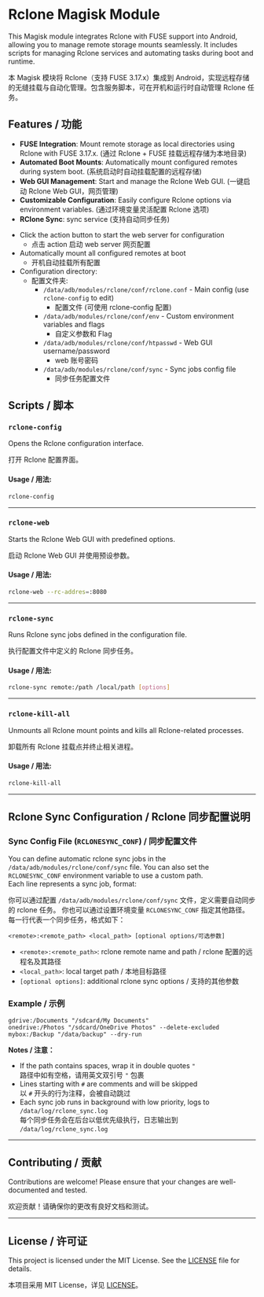 # Rclone Magisk Module

This Magisk module integrates Rclone with FUSE support into Android, allowing you to manage remote storage mounts seamlessly. It includes scripts for managing Rclone services and automating tasks during boot and runtime.

本 Magisk 模块将 Rclone（支持 FUSE 3.17.x）集成到 Android，实现远程存储的无缝挂载与自动化管理。包含服务脚本，可在开机和运行时自动管理 Rclone 任务。

## Features / 功能

- **FUSE Integration**: Mount remote storage as local directories using Rclone with FUSE 3.17.x. (通过 Rclone + FUSE 挂载远程存储为本地目录)
- **Automated Boot Mounts**: Automatically mount configured remotes during system boot. (系统启动时自动挂载配置的远程存储)
- **Web GUI Management**: Start and manage the Rclone Web GUI. (一键启动 Rclone Web GUI，网页管理)
- **Customizable Configuration**: Easily configure Rclone options via environment variables.  (通过环境变量灵活配置 Rclone 选项)
- **RClone Sync**: sync service (支持自动同步任务)

* Click the action button to start the web server for configuration  
  * 点击 action 启动 web server 网页配置
* Automatically mount all configured remotes at boot  
  * 开机自动挂载所有配置
* Configuration directory:  
  * 配置文件夹:
    * `/data/adb/modules/rclone/conf/rclone.conf` - Main config (use `rclone-config` to edit)  
      * 配置文件 (可使用 rclone-config 配置)
    * `/data/adb/modules/rclone/conf/env` - Custom environment variables and flags  
      * 自定义参数和 Flag
    * `/data/adb/modules/rclone/conf/htpasswd` - Web GUI username/password  
      * web 账号密码
    * `/data/adb/modules/rclone/conf/sync` - Sync jobs config file  
      * 同步任务配置文件

## Scripts / 脚本

### `rclone-config`

Opens the Rclone configuration interface.  

打开 Rclone 配置界面。

#### Usage / 用法:
```bash
rclone-config
```

---

### `rclone-web`

Starts the Rclone Web GUI with predefined options. 

启动 Rclone Web GUI 并使用预设参数。

#### Usage / 用法:
```bash
rclone-web --rc-addres=:8080
```

---

### `rclone-sync`

Runs Rclone sync jobs defined in the configuration file.

执行配置文件中定义的 Rclone 同步任务。
#### Usage / 用法:
```bash
rclone-sync remote:/path /local/path [options]
```

---

### `rclone-kill-all`

Unmounts all Rclone mount points and kills all Rclone-related processes.  

卸载所有 Rclone 挂载点并终止相关进程。

#### Usage / 用法:
```bash
rclone-kill-all
```

---


## Rclone Sync Configuration / Rclone 同步配置说明

### Sync Config File (`RCLONESYNC_CONF`) / 同步配置文件

You can define automatic rclone sync jobs in the `/data/adb/modules/rclone/conf/sync` file. 
You can also set the `RCLONESYNC_CONF` environment variable to use a custom path.  
Each line represents a sync job, format:  

你可以通过配置 `/data/adb/modules/rclone/conf/sync` 文件，定义需要自动同步的 rclone 任务。
你也可以通过设置环境变量 `RCLONESYNC_CONF` 指定其他路径。
每一行代表一个同步任务，格式如下：

```
<remote>:<remote_path> <local_path> [optional options/可选参数]
```

- `<remote>:<remote_path>`: rclone remote name and path / rclone 配置的远程名及其路径
- `<local_path>`: local target path / 本地目标路径
- `[optional options]`: additional rclone sync options / 支持的其他参数

### Example / 示例

```
gdrive:/Documents "/sdcard/My Documents"
onedrive:/Photos "/sdcard/OneDrive Photos" --delete-excluded
mybox:/Backup "/data/backup" --dry-run
```

**Notes / 注意：**
- If the path contains spaces, wrap it in double quotes `"`  
  路径中如有空格，请用英文双引号 `"` 包裹
- Lines starting with `#` are comments and will be skipped  
  以 `#` 开头的行为注释，会被自动跳过
- Each sync job runs in background with low priority, logs to `/data/log/rclone_sync.log`  
  每个同步任务会在后台以低优先级执行，日志输出到 `/data/log/rclone_sync.log`

---

## Contributing / 贡献

Contributions are welcome! Please ensure that your changes are well-documented and tested.  

欢迎贡献！请确保你的更改有良好文档和测试。

---

## License / 许可证

This project is licensed under the MIT License. See the [LICENSE](LICENSE) file for details.  

本项目采用 MIT License，详见 [LICENSE](LICENSE)。